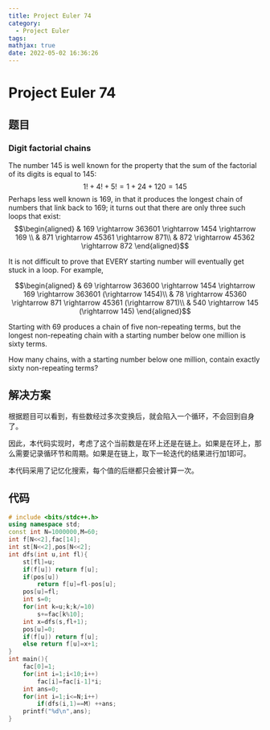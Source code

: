```yaml
---
title: Project Euler 74
category:
  - Project Euler
tags:
mathjax: true
date: 2022-05-02 16:36:26
---
```


<escape><!-- more --></escape>

# Project Euler 74

## 题目

### Digit factorial chains

The number $145$ is well known for the property that the sum of the factorial of its digits is equal to $145$:
$$1! + 4! + 5! = 1 + 24 + 120 = 145$$
Perhaps less well known is $169$, in that it produces the longest chain of numbers that link back to $169$; it turns out that there are only three such loops that exist:
$$\begin{aligned}
& 169 \rightarrow 363601 \rightarrow 1454 \rightarrow 169 \\
& 871 \rightarrow 45361 \rightarrow 871\\
& 872 \rightarrow 45362 \rightarrow 872
\end{aligned}$$

It is not difficult to prove that EVERY starting number will eventually get stuck in a loop. For example,

$$\begin{aligned}
& 69 \rightarrow 363600 \rightarrow 1454 \rightarrow 169 \rightarrow 363601 (\rightarrow 1454)\\
& 78 \rightarrow 45360 \rightarrow 871 \rightarrow 45361 (\rightarrow 871)\\
& 540 \rightarrow 145 (\rightarrow 145)
  \end{aligned}$$

Starting with $69$ produces a chain of five non-repeating terms, but the longest non-repeating chain with a starting number below one million is sixty terms.

How many chains, with a starting number below one million, contain exactly sixty non-repeating terms?

## 解决方案

根据题目可以看到，有些数经过多次变换后，就会陷入一个循环，不会回到自身了。

因此，本代码实现时，考虑了这个当前数是在环上还是在链上。如果是在环上，那么需要记录循环节和周期。如果是在链上，取下一轮迭代的结果进行加$1$即可。

本代码采用了记忆化搜索，每个值的后继都只会被计算一次。

## 代码

```C++
# include <bits/stdc++.h>
using namespace std;
const int N=1000000,M=60;
int f[N<<2],fac[14];
int st[N<<2],pos[N<<2];
int dfs(int u,int fl){
    st[fl]=u;
    if(f[u]) return f[u];
    if(pos[u])
        return f[u]=fl-pos[u];
    pos[u]=fl;
    int s=0;
    for(int k=u;k;k/=10)
        s+=fac[k%10];
    int x=dfs(s,fl+1);
    pos[u]=0;
    if(f[u]) return f[u];
    else return f[u]=x+1;
}
int main(){
    fac[0]=1;
    for(int i=1;i<10;i++)
        fac[i]=fac[i-1]*i;
    int ans=0;
    for(int i=1;i<=N;i++)
        if(dfs(i,1)==M) ++ans;
    printf("%d\n",ans);
}
```
